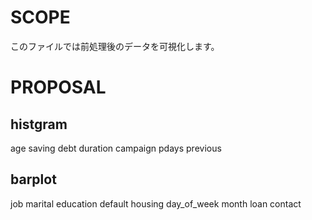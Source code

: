 # SCOPE
このファイルでは前処理後のデータを可視化します。

# PROPOSAL
## histgram
age
saving
debt
duration
campaign
pdays
previous

## barplot
job
marital
education
default
housing
day_of_week
month
loan
contact